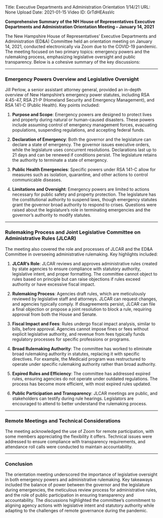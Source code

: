 Title: Executive Departments and Administration Orientation 1/14/21
URL: None
Upload Date: 2021-01-15
Video ID: GrTdHEAssVc

**Comprehensive Summary of the NH House of Representatives Executive Departments and Administration Orientation Meeting – January 14, 2021**

The New Hampshire House of Representatives’ Executive Departments and Administration (ED&A) Committee held an orientation meeting on January 14, 2021, conducted electronically via Zoom due to the COVID-19 pandemic. The meeting focused on two primary topics: emergency powers and the rulemaking process, emphasizing legislative oversight and public transparency. Below is a cohesive summary of the key discussions:

---

### **Emergency Powers Overview and Legislative Oversight**
Jill Perlow, a senior assistant attorney general, provided an in-depth overview of New Hampshire’s emergency power statutes, including RSA 4:45-47, RSA 21-P (Homeland Security and Emergency Management), and RSA 141-C (Public Health). Key points included:

1. **Purpose and Scope**: Emergency powers are designed to protect lives and property during natural or human-caused disasters. These powers include assuming control of emergency management forces, evacuating populations, suspending regulations, and accepting federal funds.

2. **Declaration of Emergency**: Both the governor and the legislature can declare a state of emergency. The governor issues executive orders, while the legislature uses concurrent resolutions. Declarations last up to 21 days and can be renewed if conditions persist. The legislature retains the authority to terminate a state of emergency.

3. **Public Health Emergencies**: Specific powers under RSA 141-C allow for measures such as isolation, quarantine, and other actions to control communicable diseases.

4. **Limitations and Oversight**: Emergency powers are limited to actions necessary for public safety and property protection. The legislature has the constitutional authority to suspend laws, though emergency statutes grant the governor broad authority to respond to crises. Questions were raised about the legislature’s role in terminating emergencies and the governor’s authority to modify statutes.

---

### **Rulemaking Process and Joint Legislative Committee on Administrative Rules (JLCAR)**
The meeting also covered the role and processes of JLCAR and the ED&A Committee in overseeing administrative rulemaking. Key highlights included:

1. **JLCAR’s Role**: JLCAR reviews and approves administrative rules created by state agencies to ensure compliance with statutory authority, legislative intent, and proper formatting. The committee cannot object to rules based on principle but can raise objections if rules exceed authority or have excessive fiscal impact.

2. **Rulemaking Process**: Agencies draft rules, which are meticulously reviewed by legislative staff and attorneys. JLCAR can request changes, and agencies typically comply. If disagreements persist, JLCAR can file a final objection or propose a joint resolution to block a rule, requiring approval from both the House and Senate.

3. **Fiscal Impact and Fees**: Rules undergo fiscal impact analysis, similar to bills, before approval. Agencies cannot impose fines or fees without explicit legislative authority, and revenue from fees typically funds regulatory processes for specific professions or programs.

4. **Broad Rulemaking Authority**: The committee has worked to eliminate broad rulemaking authority in statutes, replacing it with specific directives. For example, the Medicaid program was restructured to operate under specific rulemaking authority rather than broad authority.

5. **Expired Rules and Efficiency**: The committee has addressed expired rules, ensuring agencies do not operate under outdated regulations. The process has become more efficient, with most expired rules updated.

6. **Public Participation and Transparency**: JLCAR meetings are public, and stakeholders can testify during rule hearings. Legislators are encouraged to attend to better understand the rulemaking process.

---

### **Remote Meetings and Technical Considerations**
The meeting acknowledged the use of Zoom for remote participation, with some members appreciating the flexibility it offers. Technical issues were addressed to ensure compliance with transparency requirements, and attendance roll calls were conducted to maintain accountability.

---

### **Conclusion**
The orientation meeting underscored the importance of legislative oversight in both emergency powers and administrative rulemaking. Key takeaways included the balance of power between the governor and the legislature during emergencies, the meticulous review process for administrative rules, and the role of public participation in ensuring transparency and accountability. The discussions highlighted the committee’s commitment to aligning agency actions with legislative intent and statutory authority while adapting to the challenges of remote governance during the pandemic.